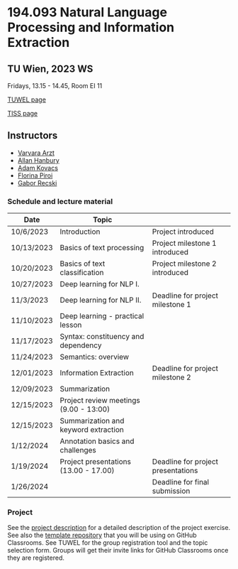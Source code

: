 # 194.093 Natural Language Processing and Information Extraction 
## TU Wien, 2023 WS

Fridays, 13.15 - 14.45, Room EI 11

[TUWEL page](https://tuwel.tuwien.ac.at/course/view.php?id=58256)

[TISS page](https://tiss.tuwien.ac.at/course/courseDetails.xhtml?courseNr=194093&semester=2023W&dswid=9214&dsrid=382)

## Instructors

- [Varvara Arzt](https://tiss.tuwien.ac.at/person/314093)
- [Allan Hanbury](https://tiss.tuwien.ac.at/person/48222.html)
- [Adam Kovacs](https://tiss.tuwien.ac.at/person/341881.html)
- [Florina Piroi](https://tiss.tuwien.ac.at/person/239780.html)
- [Gabor Recski](https://tiss.tuwien.ac.at/person/336863.html)


### Schedule and lecture material

Date|Topic| |
----|-----|--|
10/6/2023 |  Introduction | Project introduced |
10/13/2023 | Basics of text processing | Project milestone 1 introduced |
10/20/2023 | Basics of text classification | Project milestone 2 introduced |
10/27/2023 | Deep learning for NLP I. | |
11/3/2023  | Deep learning for NLP II. | Deadline for project milestone 1|
11/10/2023 | Deep learning - practical lesson | |
11/17/2023 | Syntax: constituency and dependency | |
11/24/2023 | Semantics: overview | |
12/01/2023 | Information Extraction | Deadline for project milestone 2|
12/09/2023 | Summarization | |
12/15/2023 | Project review meetings (9.00 - 13:00) | |
12/15/2023 | Summarization and keyword extraction| |
1/12/2024 | Annotation basics and challenges | |
1/19/2024 | Project presentations (13.00 - 17.00) | Deadline for project presentations |
1/26/2024 | | Deadline for final submission |



### Project

See the [project description](project/NLP_IE_2023WS_Exercise.pdf) for a detailed
description of the project exercise. See also the [template
repository](https://github.com/tuw-nlp-ie/project-2022WS) that you will be using on
GitHub Classrooms. See TUWEL for the group registration tool and the topic selection
form. Groups will get their invite links for GitHub Classrooms once they are registered.


